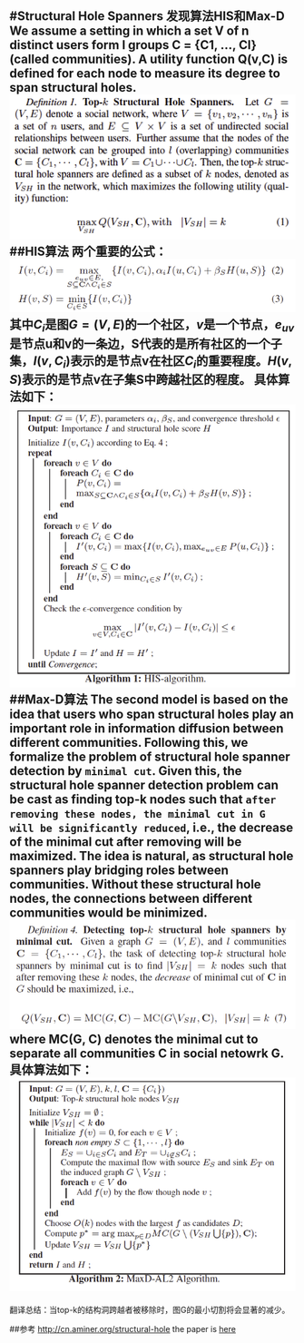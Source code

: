 #**Structural Hole Spanners 发现算法HIS和Max-D**
We assume a setting in which a set V of n distinct users form l groups C = {C1, ..., Cl} (called communities). A utility function Q(v,C) is defined for each node to measure its degree to span structural holes.
![definition_Top-k_structural_hole_Spanners](./images/definition_Top-k_structural_hole_Spanners.png)
##HIS算法
  两个重要的公式：
  ![I_H](./images/I_H.png)
  其中$C_i$是图$G=(V,E)$的一个社区，$v$是一个节点，$e_{uv}$是节点u和v的一条边，S代表的是所有社区的一个子集，$I(v,C_i)$表示的是节点v在社区$C_i$的重要程度。$H(v, S)$表示的是节点v在子集S中跨越社区的程度。
  具体算法如下：
  ![HIS_algorithm](./images/HIS_algorithm.png)
##Max-D算法
 The second model is based on the idea that users who span structural holes play an important role in information diffusion between different communities. Following this, we formalize the problem of structural hole spanner detection by `minimal cut`. Given this, the structural hole spanner detection problem can be cast as finding top-k nodes such that `after removing these nodes, the minimal cut in G will be significantly reduced`, i.e., the decrease of the minimal cut after removing will be maximized. The idea is natural, as structural hole spanners play bridging roles between communities. Without these structural hole nodes, the connections between different communities would be minimized.
 ![structural_hole_spanners_minimal_cut](./images/structural_hole_spanners_minimal_cut.png)
 where MC(G, C) denotes the minimal cut to separate all communities C in social netowrk G.
 具体算法如下：
 ![Max-D_AL2](./images/Max-D_AL2.png)
 ---
  翻译总结：当top-k的结构洞跨越者被移除时，图G的最小切割将会显著的减少。
 
   
##参考
http://cn.aminer.org/structural-hole
 the paper is [here](http://keg.cs.tsinghua.edu.cn/jietang/publications/WWW13-Lou&Tang-Structural-Hole-Information-Diffusion.pdf)